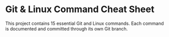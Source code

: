 # Git & Linux Command Cheat Sheet

This project contains 15 essential Git and Linux commands.
Each command is documented and committed through its own Git branch.

